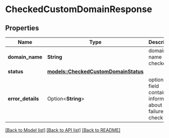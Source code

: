# CheckedCustomDomainResponse

## Properties

Name | Type | Description | Notes
------------ | ------------- | ------------- | -------------
**domain_name** | **String** | domain name checked | 
**status** | [**models::CheckedCustomDomainStatus**](CheckedCustomDomainStatus.md) |  | 
**error_details** | Option<**String**> | optional field containing information about failure check | [optional]

[[Back to Model list]](../README.md#documentation-for-models) [[Back to API list]](../README.md#documentation-for-api-endpoints) [[Back to README]](../README.md)


